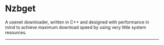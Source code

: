 # Nzbget

A usenet downloader, written in C++ and designed with performance in mind to achieve maximum download speed by using very little system resources.

---